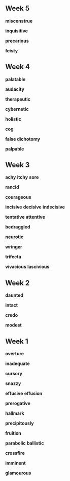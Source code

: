 ## Week 5 

**misconstrue**

**inquisitive**

**precarious**

**feisty**

## Week 4 

**palatable**

**audacity**

**therapeutic**

**cybernetic**

**holistic**

**cog**

**false dichotomy**

**palpable**

## Week 3 

**achy**
**itchy**
**sore**

**rancid**

**courageous**

**incisive** 
**decisive** 
**indecisive**

**tentative**
**attentive**

**bedraggled**

**neurotic**

**wringer**

**trifecta**

**vivacious**
**lascivious**

## Week 2 

**daunted**

**intact**

**credo** 

**modest**

## Week 1 

**overture**

**inadequate**

**cursory** 

**snazzy**

**effusive**
**effusion**

**prerogative**

**hallmark**

**precipitously** 

**fruition** 

**parabolic**
**ballistic**

**crossfire**

**imminent**

**glamourous**  
